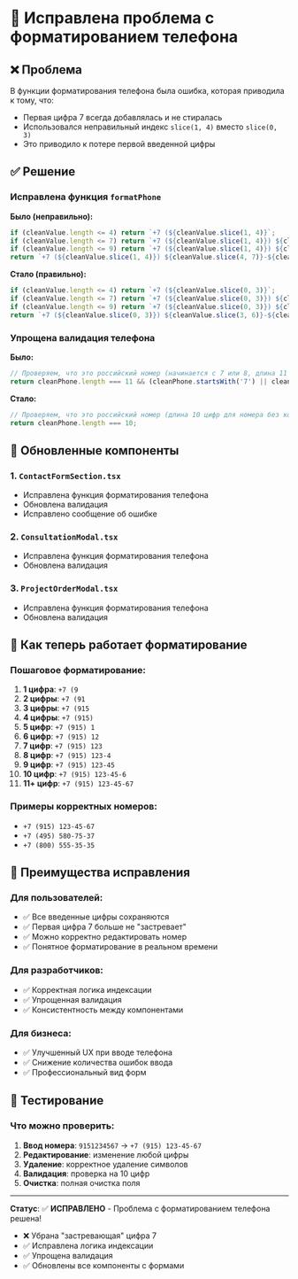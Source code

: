# 🔧 Исправлена проблема с форматированием телефона

## ❌ Проблема

В функции форматирования телефона была ошибка, которая приводила к тому, что:
- Первая цифра 7 всегда добавлялась и не стиралась
- Использовался неправильный индекс `slice(1, 4)` вместо `slice(0, 3)`
- Это приводило к потере первой введенной цифры

## ✅ Решение

### **Исправлена функция `formatPhone`**

**Было (неправильно):**
```typescript
if (cleanValue.length <= 4) return `+7 (${cleanValue.slice(1, 4)}`;
if (cleanValue.length <= 7) return `+7 (${cleanValue.slice(1, 4)}) ${cleanValue.slice(4, 7)}`;
if (cleanValue.length <= 9) return `+7 (${cleanValue.slice(1, 4)}) ${cleanValue.slice(4, 7)}-${cleanValue.slice(7, 9)}`;
return `+7 (${cleanValue.slice(1, 4)}) ${cleanValue.slice(4, 7)}-${cleanValue.slice(7, 9)}-${cleanValue.slice(9, 11)}`;
```

**Стало (правильно):**
```typescript
if (cleanValue.length <= 4) return `+7 (${cleanValue.slice(0, 3)}`;
if (cleanValue.length <= 7) return `+7 (${cleanValue.slice(0, 3)}) ${cleanValue.slice(3, 6)}`;
if (cleanValue.length <= 9) return `+7 (${cleanValue.slice(0, 3)}) ${cleanValue.slice(3, 6)}-${cleanValue.slice(6, 8)}`;
return `+7 (${cleanValue.slice(0, 3)}) ${cleanValue.slice(3, 6)}-${cleanValue.slice(6, 8)}-${cleanValue.slice(8, 10)}`;
```

### **Упрощена валидация телефона**

**Было:**
```typescript
// Проверяем, что это российский номер (начинается с 7 или 8, длина 11 цифр)
return cleanPhone.length === 11 && (cleanPhone.startsWith('7') || cleanPhone.startsWith('8'));
```

**Стало:**
```typescript
// Проверяем, что это российский номер (длина 10 цифр для номера без кода страны)
return cleanPhone.length === 10;
```

## 🔄 Обновленные компоненты

### 1. **`ContactFormSection.tsx`**
- Исправлена функция форматирования телефона
- Обновлена валидация
- Исправлено сообщение об ошибке

### 2. **`ConsultationModal.tsx`**
- Исправлена функция форматирования телефона
- Обновлена валидация

### 3. **`ProjectOrderModal.tsx`**
- Исправлена функция форматирования телефона
- Обновлена валидация

## 📱 Как теперь работает форматирование

### **Пошаговое форматирование:**
1. **1 цифра**: `+7 (9`
2. **2 цифры**: `+7 (91`
3. **3 цифры**: `+7 (915`
4. **4 цифры**: `+7 (915)`
5. **5 цифр**: `+7 (915) 1`
6. **6 цифр**: `+7 (915) 12`
7. **7 цифр**: `+7 (915) 123`
8. **8 цифр**: `+7 (915) 123-4`
9. **9 цифр**: `+7 (915) 123-45`
10. **10 цифр**: `+7 (915) 123-45-6`
11. **11+ цифр**: `+7 (915) 123-45-67`

### **Примеры корректных номеров:**
- `+7 (915) 123-45-67`
- `+7 (495) 580-75-37`
- `+7 (800) 555-35-35`

## 🎯 Преимущества исправления

### **Для пользователей:**
- ✅ Все введенные цифры сохраняются
- ✅ Первая цифра 7 больше не "застревает"
- ✅ Можно корректно редактировать номер
- ✅ Понятное форматирование в реальном времени

### **Для разработчиков:**
- ✅ Корректная логика индексации
- ✅ Упрощенная валидация
- ✅ Консистентность между компонентами

### **Для бизнеса:**
- ✅ Улучшенный UX при вводе телефона
- ✅ Снижение количества ошибок ввода
- ✅ Профессиональный вид форм

## 🧪 Тестирование

### **Что можно проверить:**
1. **Ввод номера**: `9151234567` → `+7 (915) 123-45-67`
2. **Редактирование**: изменение любой цифры
3. **Удаление**: корректное удаление символов
4. **Валидация**: проверка на 10 цифр
5. **Очистка**: полная очистка поля

---

**Статус**: ✅ **ИСПРАВЛЕНО** - Проблема с форматированием телефона решена!

- ❌ Убрана "застревающая" цифра 7
- ✅ Исправлена логика индексации
- ✅ Упрощена валидация
- ✅ Обновлены все компоненты с формами
